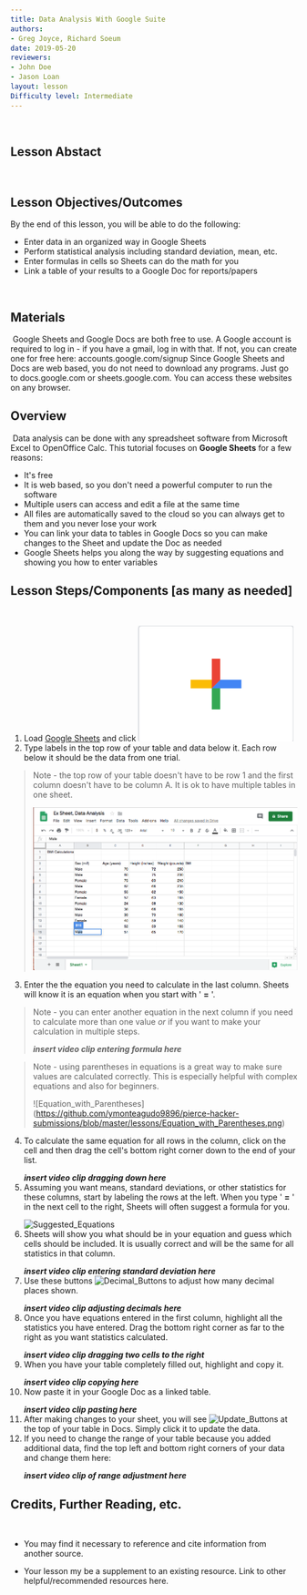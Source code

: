```yaml
---
title: Data Analysis With Google Suite
authors:
- Greg Joyce, Richard Soeum
date: 2019-05-20
reviewers:
- John Doe
- Jason Loan
layout: lesson
Difficulty level: Intermediate
---
```

​
## Lesson Abstact
​
## Lesson Objectives/Outcomes

By the end of this lesson, you will be able to do the following:

* Enter data in an organized way in Google Sheets
* Perform statistical analysis including standard deviation, mean, etc.
* Enter formulas in cells so Sheets can do the math for you
* Link a table of your results to a Google Doc for reports/papers

​
## Materials
​
Google Sheets and Google Docs are both free to use. A Google account is required to log in - if you have a gmail, log in with that. If not, you can create one for free here: accounts.google.com/signup
Since Google Sheets and Docs are web based, you do not need to download any programs. Just go to docs.google.com or sheets.google.com. You can access these websites on any browser.
​
## Overview
​
Data analysis can be done with any spreadsheet software from Microsoft Excel to OpenOffice Calc. This tutorial focuses on **Google Sheets** for a few reasons:
* It's free
* It is web based, so you don't need a powerful computer to run the software
* Multiple users can access and edit a file at the same time
* All files are automatically saved to the cloud so you can always get to them and you never lose your work
* You can link your data to tables in Google Docs so you can make changes to the Sheet and update the Doc as needed
* Google Sheets helps you along the way by suggesting equations and showing you how to enter variables
​
## Lesson Steps/Components [as many as needed]
​
1. Load [Google Sheets](https://www.google.com ) and click ![new file button](https://github.com/ymonteagudo9896/pierce-hacker-submissions/blob/master/New_file_logo.png)
2. Type labels in the top row of your table and data below it. Each row below it should be the data from one trial.
> Note - the top row of your table doesn't have to be row 1 and the first column doesn't have to be column A. It is ok to have multiple tables in one sheet.</p>![Table_Layout](https://github.com/ymonteagudo9896/pierce-hacker-submissions/blob/master/lessons/Table_Layout.png)
3. Enter the the equation you need to calculate in the last column. Sheets will know it is an equation when you start with ' **=** '.
>Note - you can enter another equation in the next column if you need to calculate more than one value _or_ if you want to make your calculation in multiple steps.</p>__*insert video clip entering formula here*__

>Note - using parentheses in equations is a great way to make sure values are calculated correctly. This is especially helpful with complex equations and also for beginners.</p>![Equation_with_Parentheses]
(https://github.com/ymonteagudo9896/pierce-hacker-submissions/blob/master/lessons/Equation_with_Parentheses.png) 
4. To calculate the same equation for all rows in the column, click on the cell and then drag the cell's bottom right corner down to the end of your list.</p>__*insert video clip dragging down here*__
 5. Assuming you want means, standard deviations, or other statistics for these columns, start by labeling the rows at the left. When you type ' **=** ' in the next cell to the right, Sheets will often suggest a formula for you.</p>![Suggested_Equations](https://github.com/ymonteagudo9896/pierce-hacker-submissions/blob/master/lessons/Suggested_Equations.png)
 6. Sheets will show you what should be in your equation and guess which cells should be included. It is usually correct and will be the same for all statistics in that column.</p> __*insert video clip entering standard deviation here*__
 7. Use these buttons ![Decimal_Buttons](https://github.com/ymonteagudo9896/pierce-hacker-submissions/blob/master/lessons/Decimal_Buttons.png) to adjust how many decimal places shown.</p> __*insert video clip adjusting decimals here*__
 8. Once you have equations entered in the first column, highlight all the statistics you have entered. Drag the bottom right corner as far to the right as you want statistics calculated.</p>__*insert video clip dragging two cells to the right*__
 9. When you have your table completely filled out, highlight and copy it.</p>__*insert video clip copying here*__
 10. Now paste it in your Google Doc as a linked table. </p>__*insert video clip pasting here*__
 11. After making changes to your sheet, you will see ![Update_Buttons](https://github.com/ymonteagudo9896/pierce-hacker-submissions/blob/master/lessons/Update_Buttons.png) at the top of your table in Docs. Simply click it to update the data.
 12. If you need to change the range of your table because you added additional data, find the top left and bottom right corners of your data and change them here:</p>__*insert video clip of range adjustment here*__

## Credits, Further Reading, etc.
​

* You may find it necessary to reference and cite information from another source.

* Your lesson my be a supplement to an existing resource. Link to other helpful/recommended resources here.
<!--stackedit_data:
eyJoaXN0b3J5IjpbMjA2MDkwOTc2NSwtMTYxODQwOTgwNywtMT
QzMTk3MjU3NiwtODk3ODA2NzI2LC0xMzk5MjY0MTg3LDE0ODY2
MjMxNjAsMTY3Mzg2NjI1NiwxMDQzMjAyNjEyLC0xMTI0Mzg2NT
U0LC0xOTM4MDA5Njk0LDExMzY4MDk3NzcsLTE0ODcxNjI2NDcs
LTE3MjkwODIxNzhdfQ==
-->
